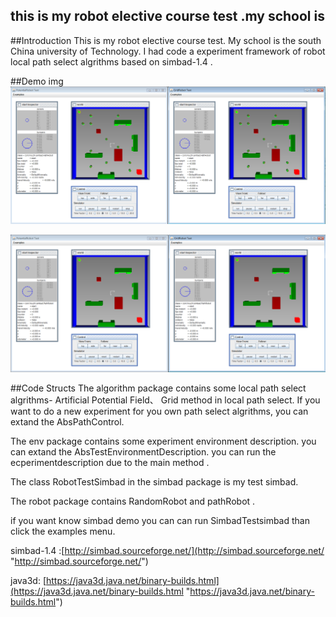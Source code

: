 ## this is my robot elective course test .my school is 

##Introduction
This is my robot elective course test. My school is the south China university of Technology. I had code a experiment framework of robot local path select algrithms based on simbad-1.4 .

##Demo img
![](https://github.com/xxxzhi/local-path-planning-simbad-robot-/blob/master/demo2.png)

![](https://github.com/xxxzhi/local-path-planning-simbad-robot-/blob/master/demo1.png)

##Code Structs
The algorithm package contains some local path select algrithms- Artificial Potential Field、 Grid method in local path select. If you want to do a new experiment for you own path select algrithms, you can extand the AbsPathControl. 

The env package contains some experiment environment description. you can extand the AbsTestEnvironmentDescription. you can run the ecperimentdescription due to the main method .

The class RobotTestSimbad in the simbad package is my test simbad.

The robot package contains RandomRobot and pathRobot . 

if you want know simbad demo you can can run SimbadTestsimbad than click the examples menu.


simbad-1.4 :[http://simbad.sourceforge.net/](http://simbad.sourceforge.net/ "http://simbad.sourceforge.net/")

java3d: [https://java3d.java.net/binary-builds.html](https://java3d.java.net/binary-builds.html "https://java3d.java.net/binary-builds.html")
